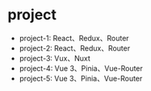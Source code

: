# project

-   project-1: React、Redux、Router
-   project-2: React、Redux、Router
-   project-3: Vux、Nuxt
-   project-4: Vue 3、Pinia、Vue-Router
-   project-5: Vue 3、Pinia、Vue-Router
